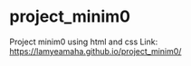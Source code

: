 # project_minim0
Project minim0 using html and css
Link: https://lamyeamaha.github.io/project_minim0/
